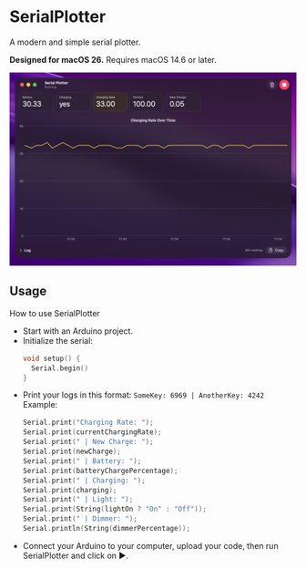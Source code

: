 # SerialPlotter
A modern and simple serial plotter.

**Designed for macOS 26.** Requires macOS 14.6 or later.

![Screenshot](/Screenshots/Main.png)

## Usage
How to use SerialPlotter
- Start with an Arduino project.
- Initialize the serial:
  ```cpp
  void setup() {
    Serial.begin()
  }
  ```
- Print your logs in this format: `SomeKey: 6969 | AnotherKey: 4242`
  Example:
  ```cpp
  Serial.print("Charging Rate: ");
  Serial.print(currentChargingRate);
  Serial.print(" | New Charge: ");
  Serial.print(newCharge);
  Serial.print(" | Battery: ");
  Serial.print(batteryChargePercentage);
  Serial.print(" | Charging: ");
  Serial.print(charging);
  Serial.print(" | Light: ");
  Serial.print(String(lightOn ? "On" : "Off"));
  Serial.print(" | Dimmer: ");
  Serial.println(String(dimmerPercentage));
  ```
- Connect your Arduino to your computer, upload your code, then run SerialPlotter and click on ▶︎.
